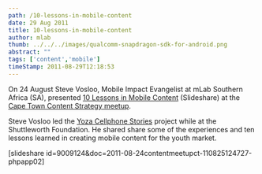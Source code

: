 ```yaml
---
path: /10-lessons-in-mobile-content
date: 29 Aug 2011
title: 10-lessons-in-mobile-content
author: mlab
thumb: ../../../images/qualcomm-snapdragon-sdk-for-android.png
abstract: ""
tags: ['content','mobile']
timeStamp: 2011-08-29T12:18:53
---
```


On 24 August Steve Vosloo, Mobile Impact Evangelist at mLab Southern Africa (SA), presented [10 Lessons in Mobile Content](http:&#x2F;&#x2F;www.slideshare.net&#x2F;mlabsa&#x2F;10-lessons-in-mobile-content) (Slideshare) at the [Cape Town Content Strategy meetup](http:&#x2F;&#x2F;www.meetup.com&#x2F;cs-cape-town&#x2F;events&#x2F;29523771&#x2F;).

Steve Vosloo led the [Yoza Cellphone Stories](http:&#x2F;&#x2F;yoza.mobi&#x2F;) project while at the Shuttleworth Foundation. He shared share some of the experiences and ten lessons learned in creating mobile content for the youth market.

\[slideshare id&#x3D;9009124&amp;doc&#x3D;2011-08-24contentmeetupct-110825124727-phpapp02\]


